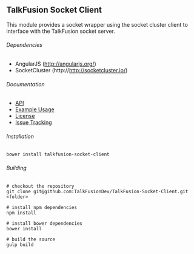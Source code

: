 ## TalkFusion Socket Client

This module provides a socket wrapper using the socket cluster client to interface
with the TalkFusion socket server.

###### Dependencies

* AngularJS (http://angularjs.org/)
* SocketCluster (http://http://socketcluster.io/)

###### Documentation

* [API](https://github.com/TalkFusionDev/TalkFusion-Socket-Client/edit/master/API.md)
* [Example Usage](https://github.com/TalkFusionDev/TalkFusion-Socket-Client/edit/master/example.html)
* [License](https://github.com/TalkFusionDev/TalkFusion-Socket-Client/edit/master/LICENSE)
* [Issue Tracking](https://github.com/TalkFusionDev/TalkFusion-Socket-Client/issues)

###### Installation

```
bower install talkfusion-socket-client
```

###### Building

```
# checkout the repository
git clone git@github.com:TalkFusionDev/TalkFusion-Socket-Client.git <folder>

# install npm dependencies
npm install

# install bower dependencies
bower install

# build the source
gulp build
```
